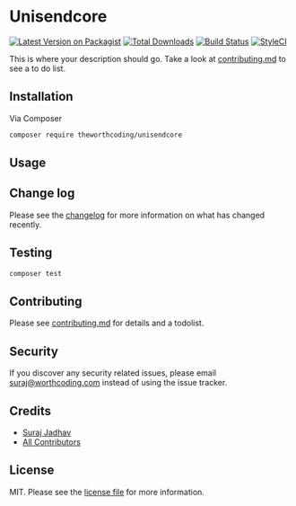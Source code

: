 # Unisendcore

[![Latest Version on Packagist][ico-version]][link-packagist]
[![Total Downloads][ico-downloads]][link-downloads]
[![Build Status][ico-travis]][link-travis]
[![StyleCI][ico-styleci]][link-styleci]

This is where your description should go. Take a look at [contributing.md](contributing.md) to see a to do list.

## Installation

Via Composer

```bash
composer require theworthcoding/unisendcore
```

## Usage

## Change log

Please see the [changelog](changelog.md) for more information on what has changed recently.

## Testing

```bash
composer test
```

## Contributing

Please see [contributing.md](contributing.md) for details and a todolist.

## Security

If you discover any security related issues, please email suraj@worthcoding.com instead of using the issue tracker.

## Credits

- [Suraj Jadhav][link-author]
- [All Contributors][link-contributors]

## License

MIT. Please see the [license file](license.md) for more information.

[ico-version]: https://img.shields.io/packagist/v/theworthcoding/unisendcore.svg?style=flat-square
[ico-downloads]: https://img.shields.io/packagist/dt/theworthcoding/unisendcore.svg?style=flat-square
[ico-travis]: https://img.shields.io/travis/theworthcoding/unisendcore/master.svg?style=flat-square
[ico-styleci]: https://styleci.io/repos/12345678/shield

[link-packagist]: https://packagist.org/packages/theworthcoding/unisendcore
[link-downloads]: https://packagist.org/packages/theworthcoding/unisendcore
[link-travis]: https://travis-ci.org/theworthcoding/unisendcore
[link-styleci]: https://styleci.io/repos/12345678
[link-author]: https://github.com/theworthcoding
[link-contributors]: ../../contributors

